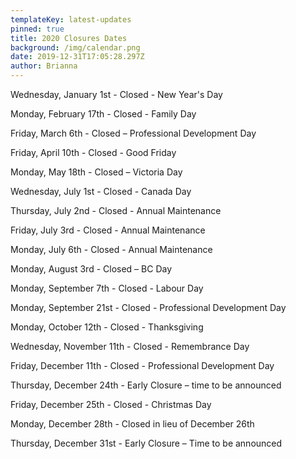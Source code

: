 ```yaml
---
templateKey: latest-updates
pinned: true
title: 2020 Closures Dates
background: /img/calendar.png
date: 2019-12-31T17:05:28.297Z
author: Brianna
---
```

Wednesday, January 1st - Closed - New Year's Day

Monday, February 17th - Closed - Family Day

Friday, March 6th - Closed – Professional Development Day

Friday, April 10th - Closed - Good Friday

Monday, May 18th - Closed – Victoria Day

Wednesday, July 1st - Closed - Canada Day

Thursday, July 2nd - Closed - Annual Maintenance

Friday, July 3rd - Closed - Annual Maintenance

Monday, July 6th - Closed - Annual Maintenance

Monday, August 3rd - Closed – BC Day

Monday, September 7th - Closed - Labour Day

Monday, September 21st - Closed - Professional Development Day

Monday, October 12th - Closed - Thanksgiving

Wednesday, November 11th - Closed - Remembrance Day

Friday, December 11th - Closed - Professional Development Day

Thursday, December 24th - Early Closure – time to be announced

Friday, December 25th - Closed - Christmas Day

Monday, December 28th - Closed in lieu of December 26th

Thursday, December 31st - Early Closure – Time to be announced
